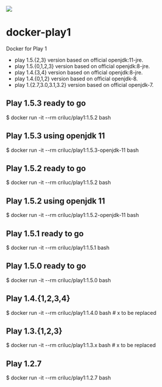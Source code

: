 [![](https://badge.imagelayers.io/criluc/play1:latest.svg)](https://imagelayers.io/?images=criluc/play1:latest 'Get your own badge on imagelayers.io')

docker-play1
============

Docker for Play 1

  - play 1.5.{2,3} version based on official openjdk:11-jre.  
  - play 1.5.{0,1,2,3} version based on official openjdk:8-jre.
  - play 1.4.{3,4} version based on official openjdk:8-jre.
  - play 1.4.{0,1,2} version based on official openjdk-8.
  - play 1.{2.7,3.0,3.1,3.2} version based on official openjdk-7.

Play 1.5.3 ready to go
-----------------------

$ docker run -it --rm criluc/play1:1.5.2 bash

Play 1.5.3 using openjdk 11
---------------------------

$ docker run -it --rm criluc/play1:1.5.3-openjdk-11 bash

Play 1.5.2 ready to go
-----------------------

$ docker run -it --rm criluc/play1:1.5.2 bash

Play 1.5.2 using openjdk 11
---------------------------

$ docker run -it --rm criluc/play1:1.5.2-openjdk-11 bash

Play 1.5.1 ready to go
-----------------------

$ docker run -it --rm criluc/play1:1.5.1 bash

Play 1.5.0 ready to go
-----------------------

$ docker run -it --rm criluc/play1:1.5.0 bash


Play 1.4.{1,2,3,4}
-----------------------

$ docker run -it --rm criluc/play1:1.4.0 bash # x to be replaced

Play 1.3.{1,2,3}
-----------------------

$ docker run -it --rm criluc/play1:1.3.x bash # x to be replaced  


Play 1.2.7
-----------------------

$ docker run -it --rm criluc/play1:1.2.7 bash